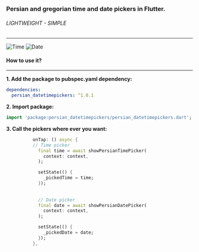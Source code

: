 ### Persian and gregorian time and date pickers in Flutter.
###### LIGHTWEIGHT - SIMPLE

---
![Time](https://github.com/gabrimatic/persian_datetimepickers/blob/master/example/time.png "Time") ![Date](https://github.com/gabrimatic/persian_datetimepickers/blob/master/example/date.png "Date")

#### How to use it?

---
**1.  Add the package to pubspec.yaml dependency:**

```yaml
dependencies:
  persian_datetimepickers: ^1.0.1
```

**2. Import package:**

```dart
import 'package:persian_datetimepickers/persian_datetimepickers.dart';
```

**3. Call the pickers where ever you want:**

```dart
          onTap: () async {
		  // Time picker
            final time = await showPersianTimePicker(
              context: context,
            );

            setState(() {
              _pickedTime = time;
            });
			
			
			// Date picker
            final date = await showPersianDatePicker(
              context: context,
            );

            setState(() {
              _pickedDate = date;
            });
          },
		  
```